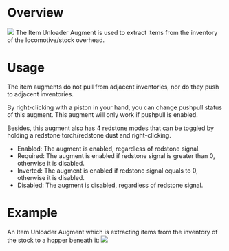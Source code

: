 # Overview
![](immersiverailroading:wiki/images/augments/item_unloader.png)
The Item Unloader Augment is used to extract items from the inventory of the locomotive/stock overhead.

# Usage
The item augments do not pull from adjacent inventories, nor do they push to adjacent inventories.

By right-clicking with a piston in your hand, you can change pushpull status of this augment. This augment will only work if pushpull is enabled.

Besides, this augment also has 4 redstone modes that can be toggled by holding a redstone torch/redstone dust and right-clicking.
* Enabled: The augment is enabled, regardless of redstone signal.
* Required: The augment is enabled if redstone signal is greater than 0, otherwise it is disabled.
* Inverted: The augment is enabled if redstone signal equals to 0, otherwise it is disabled.
* Disabled: The augment is disabled, regardless of redstone signal.

# Example
An Item Unloader Augment which is extracting items from the inventory of the stock to a hopper beneath it:
![](immersiverailroading:wiki/images/augments/item_unloader_example.png)